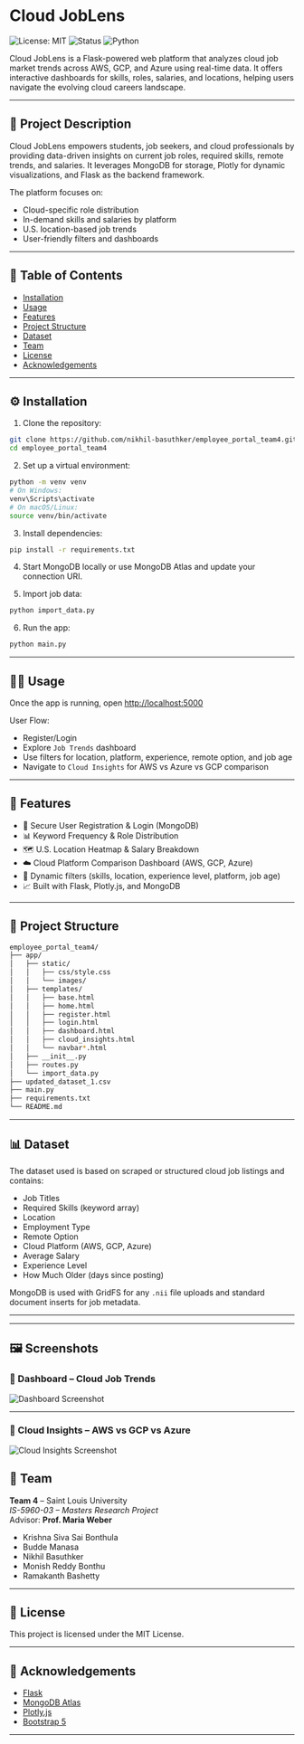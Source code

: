 # Cloud JobLens

![License: MIT](https://img.shields.io/badge/License-MIT-blue.svg)
![Status](https://img.shields.io/badge/status-active-success)
![Python](https://img.shields.io/badge/python-3.10%2B-blue)

Cloud JobLens is a Flask-powered web platform that analyzes cloud job market trends across AWS, GCP, and Azure using real-time data. It offers interactive dashboards for skills, roles, salaries, and locations, helping users navigate the evolving cloud careers landscape.

---

## 🚀 Project Description

Cloud JobLens empowers students, job seekers, and cloud professionals by providing data-driven insights on current job roles, required skills, remote trends, and salaries. It leverages MongoDB for storage, Plotly for dynamic visualizations, and Flask as the backend framework.

The platform focuses on:
- Cloud-specific role distribution
- In-demand skills and salaries by platform
- U.S. location-based job trends
- User-friendly filters and dashboards

---

## 📂 Table of Contents

- [Installation](#installation)
- [Usage](#usage)
- [Features](#features)
- [Project Structure](#project-structure)
- [Dataset](#dataset)
- [Team](#team)
- [License](#license)
- [Acknowledgements](#acknowledgements)

---

## ⚙️ Installation

1. Clone the repository:
```bash
git clone https://github.com/nikhil-basuthker/employee_portal_team4.git
cd employee_portal_team4
```

2. Set up a virtual environment:
```bash
python -m venv venv
# On Windows:
venv\Scripts\activate
# On macOS/Linux:
source venv/bin/activate
```

3. Install dependencies:
```bash
pip install -r requirements.txt
```

4. Start MongoDB locally or use MongoDB Atlas and update your connection URI.

5. Import job data:
```bash
python import_data.py
```

6. Run the app:
```bash
python main.py
```

---

## 🧑‍💻 Usage

Once the app is running, open [http://localhost:5000](http://localhost:5000)

User Flow:
- Register/Login
- Explore `Job Trends` dashboard
- Use filters for location, platform, experience, remote option, and job age
- Navigate to `Cloud Insights` for AWS vs Azure vs GCP comparison

---

## 🌟 Features

- 🔐 Secure User Registration & Login (MongoDB)
- 📊 Keyword Frequency & Role Distribution
- 🗺️ U.S. Location Heatmap & Salary Breakdown
- ☁️ Cloud Platform Comparison Dashboard (AWS, GCP, Azure)
- 🧠 Dynamic filters (skills, location, experience level, platform, job age)
- 📈 Built with Flask, Plotly.js, and MongoDB

---

## 📁 Project Structure

```bash
employee_portal_team4/
├── app/
│   ├── static/
│   │   ├── css/style.css
│   │   └── images/
│   ├── templates/
│   │   ├── base.html
│   │   ├── home.html
│   │   ├── register.html
│   │   ├── login.html
│   │   ├── dashboard.html
│   │   ├── cloud_insights.html
│   │   └── navbar*.html
│   ├── __init__.py
│   ├── routes.py
│   └── import_data.py
├── updated_dataset_1.csv
├── main.py
├── requirements.txt
└── README.md
```

---

## 📊 Dataset

The dataset used is based on scraped or structured cloud job listings and contains:
- Job Titles
- Required Skills (keyword array)
- Location
- Employment Type
- Remote Option
- Cloud Platform (AWS, GCP, Azure)
- Average Salary
- Experience Level
- How Much Older (days since posting)

MongoDB is used with GridFS for any `.nii` file uploads and standard document inserts for job metadata.

---

---

## 🖼️ Screenshots

### 🔹 Dashboard – Cloud Job Trends

![Dashboard Screenshot](app/screenshots/jobs_dashboard.png)

---

### 🔹 Cloud Insights – AWS vs GCP vs Azure

![Cloud Insights Screenshot](app/screenshots/cloud-insights.png)


## 👥 Team

**Team 4** – Saint Louis University  
*IS-5960-03 – Masters Research Project*  
Advisor: **Prof. Maria Weber**

- Krishna Siva Sai Bonthula  
- Budde Manasa  
- Nikhil Basuthker  
- Monish Reddy Bonthu  
- Ramakanth Bashetty  

---

## 📘 License

This project is licensed under the MIT License.

---

## 🙏 Acknowledgements

- [Flask](https://flask.palletsprojects.com/)
- [MongoDB Atlas](https://www.mongodb.com/cloud/atlas)
- [Plotly.js](https://plotly.com/javascript/)
- [Bootstrap 5](https://getbootstrap.com/)


---